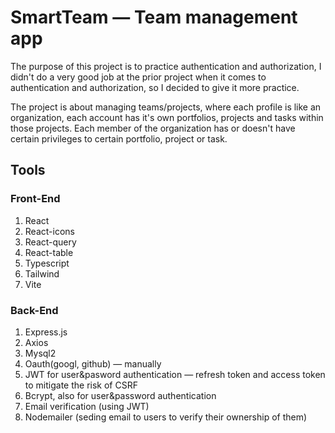 # SmartTeam — Team management app

The purpose of this project is to practice authentication and authorization, I didn't do a very good job at the prior project when it comes to authentication and authorization, so I decided to give it more practice.

The project is about managing teams/projects, where each profile is like an organization, each account has it's own portfolios, projects and tasks within those projects. Each member of the organization has or doesn't have certain privileges to certain portfolio, project or task.

## Tools

### Front-End

1. React
2. React-icons
3. React-query
4. React-table
5. Typescript
6. Tailwind
10. Vite

### Back-End

1. Express.js
3. Axios
4. Mysql2
5. Oauth(googl, github) — manually
8. JWT for user&pasword authentication — refresh token and access token to mitigate the risk of CSRF
9. Bcrypt, also for user&password authentication
11. Email verification (using JWT)
12. Nodemailer (seding email to users to verify their ownership of them)
